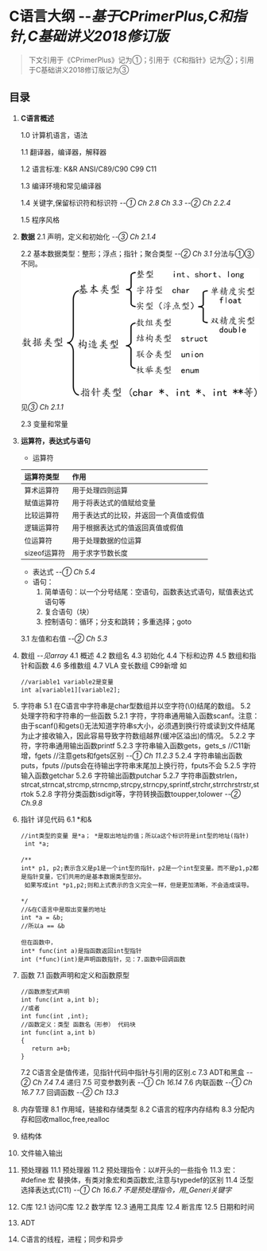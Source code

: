 # C语言大纲 --*基于CPrimerPlus,C和指针,C基础讲义2018修订版*

> 下文引用于《CPrimerPlus》记为①；引用于《C和指针》记为②；引用于C基础讲义2018修订版记为③

## 目录

1. **C语言概述**

   1.0 计算机语言，语法

   1.1  翻译器，编译器，解释器

   1.2 语言标准: K&R ANSI/C89/C90 C99 C11

   1.3 编译环境和常见编译器

   1.4 关键字,保留标识符和标识符 *--① Ch 2.8 Ch 3.3 --② Ch 2.2.4*

   1.5 程序风格
2. **数据**
   2.1 声明，定义和初始化 *--③ Ch 2.1.4*

   2.2 基本数据类型：整形；浮点；指针；聚合类型 *--② Ch 3.1*
   分法与①③不同。
   ![Alt text](image.png)
   见*③ Ch 2.1.1*

   2.3 变量和常量
3. **运算符，表达式与语句**

   - 运算符

   | 运算符类型   | 作用                                   |
   | ------------ | -------------------------------------- |
   | 算术运算符   | 用于处理四则运算                       |
   | 赋值运算符   | 用于将表达式的值赋给变量               |
   | 比较运算符   | 用于表达式的比较，并返回一个真值或假值 |
   | 逻辑运算符   | 用于根据表达式的值返回真值或假值       |
   | 位运算符     | 用于处理数据的位运算                   |
   | sizeof运算符 | 用于求字节数长度                       |

   - 表达式 *--① Ch 5.4*
   - 语句：
     1. 简单语句：以一个分号结尾：空语句，函数表达式语句，赋值表达式语句等
     2. 复合语句（块）
     3. 控制语句：循环；分支和跳转；多重选择；goto

   3.1 左值和右值 *--② Ch 5.3*
4. 数组 *--见array*
   4.1 概述
   4.2 数组名
   4.3 初始化
   4.4 下标和边界
   4.5 数组和指针和函数
   4.6 多维数组
   4.7 VLA 变长数组 C99新增 如

   ```
   //variable1 variable2是变量
   int a[variable1][variable2];
   ```

5. 字符串
   5.1 在C语言中字符串是char型数组并以空字符(\0)结尾的数组。
   5.2 处理字符和字符串的一些函数
   5.2.1 字符，字符串通用输入函数scanf。注意：由于scanf()和gets()无法知道字符串s大小，必须遇到换行符或读到文件结尾为止才接收输入，因此容易导致字符数组越界(缓冲区溢出)的情况。
   5.2.2 字符，字符串通用输出函数printf
   5.2.3 字符串输入函数gets，gets_s //C11新增，fgets
   //注意gets和fgets区别 *--① Ch 11.2.3*
   5.2.4 字符串输出函数puts，fputs //puts会在待输出字符串末尾加上换行符，fputs不会
   5.2.5 字符输入函数getchar
   5.2.6 字符输出函数putchar
   5.2.7 字符串函数strlen，strcat,strncat,strcmp,strncmp,strcpy,strncpy,sprintf,strchr,strrchrstrstr,strtok
   5.2.8 字符分类函数isdigit等，字符转换函数toupper,tolower *--② Ch.9.8*
6. 指针
   详见代码
   6.1 *和&
   ```
   //int类型的变量 是*a； *是取出地址的值；所以a这个标识符是int型的地址(指针)
	int *a;

   /**
   int* p1, p2;表示含义是p1是一个int型的指针，p2是一个int型变量。而不是p1,p2都是指针变量，它们共用的是基本数据类型部分。
	如果写成int *p1,p2;则和上式表示的含义完全一样，但是更加清晰，不会造成误导。

   */
   //&在C语言中是取出变量的地址
   int *a = &b;
   //所以a == &b

   但在函数中，
   int* func(int a)是指函数返回int型指针
   int (*func)(int)是声明函数指针，见：7.函数中回调函数
   ```


7. 函数
   7.1 函数声明和定义和函数原型

   ```
   //函数原型式声明
   int func(int a,int b);
   //或者
   int func(int ,int);
   //函数定义：类型 函数名（形参） 代码块
   int func(int a,int b)
   {
      return a+b;
   }
   ```

   7.2 C语言全是值传递，见指针代码中指针与引用的区别.c
   7.3 ADT和黑盒 *--② Ch 7.4*
   7.4 递归
   7.5 可变参数列表 *--① Ch 16.14* 
   7.6 内联函数 *--① Ch 16.7*
   7.7 回调函数 *--② Ch 13.3*
8. 内存管理
	8.1 作用域，链接和存储类型
   8.2 C语言的程序内存结构
   8.3 分配内存和回收malloc,free,realloc
9. 结构体
10. 文件输入输出
11. 预处理器
    11.1 预处理器
    11.2 预处理指令：以#开头的一些指令
    11.3 宏：#define 宏 替换体，有类对象宏和类函数宏,注意与typedef的区别
    11.4 泛型选择表达式(C11) *--① Ch 16.6.7 不是预处理指令，用_Generi关键字*
12. C库
    12.1 访问C库
    12.2 数学库
    12.3 通用工具库
    12.4 断言库
    12.5 日期和时间
13. ADT
14. C语言的线程，进程；同步和异步
